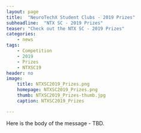 ```yaml
---
layout: page
title:  "NeuroTechX Student Clubs - 2019 Prizes"
subheadline:  "NTX SC - 2019 Prizes"
teaser: "Check out the NTX SC - 2019 Prizes"
categories:
    - news
tags:
    - Competition
    - 2019
    - Prizes
    - NTXSC19
header: no
image:
    title: NTXSC2019_Prizes.png
    homepage: NTXSC2019_Prizes.png
    thumb: NTXSC2019_Prizes-thumb.jpg
    caption: NTXSC2019_Prizes

---
```


<!--more-->

Here is the body of the message - TBD.
